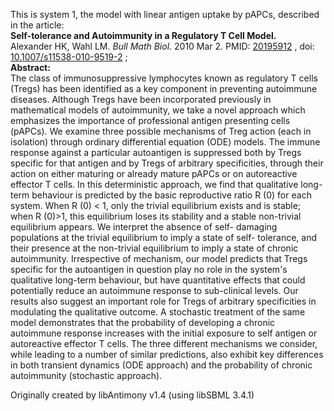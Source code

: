

This is system 1, the model with linear antigen uptake by pAPCs, described in
the article:  
**Self-tolerance and Autoimmunity in a Regulatory T Cell Model.**   
Alexander HK, Wahl LM. _Bull Math Biol._ 2010 Mar 2. PMID:
[20195912](http://www.ncbi.nlm.nih.gov/pubmed/20195912) , doi:
[10.1007/s11538-010-9519-2](http://dx.doi.org/10.1007/s11538-010-9519-2) ;  
**Abstract:**   
The class of immunosuppressive lymphocytes known as regulatory T cells (Tregs)
has been identified as a key component in preventing autoimmune diseases.
Although Tregs have been incorporated previously in mathematical models of
autoimmunity, we take a novel approach which emphasizes the importance of
professional antigen presenting cells (pAPCs). We examine three possible
mechanisms of Treg action (each in isolation) through ordinary differential
equation (ODE) models. The immune response against a particular autoantigen is
suppressed both by Tregs specific for that antigen and by Tregs of arbitrary
specificities, through their action on either maturing or already mature pAPCs
or on autoreactive effector T cells. In this deterministic approach, we find
that qualitative long-term behaviour is predicted by the basic reproductive
ratio R (0) for each system. When R (0) < 1, only the trivial equilibrium
exists and is stable; when R (0)>1, this equilibrium loses its stability and a
stable non-trivial equilibrium appears. We interpret the absence of self-
damaging populations at the trivial equilibrium to imply a state of self-
tolerance, and their presence at the non-trivial equilibrium to imply a state
of chronic autoimmunity. Irrespective of mechanism, our model predicts that
Tregs specific for the autoantigen in question play no role in the system's
qualitative long-term behaviour, but have quantitative effects that could
potentially reduce an autoimmune response to sub-clinical levels. Our results
also suggest an important role for Tregs of arbitrary specificities in
modulating the qualitative outcome. A stochastic treatment of the same model
demonstrates that the probability of developing a chronic autoimmune response
increases with the initial exposure to self antigen or autoreactive effector T
cells. The three different mechanisms we consider, while leading to a number
of similar predictions, also exhibit key differences in both transient
dynamics (ODE approach) and the probability of chronic autoimmunity
(stochastic approach).

Originally created by libAntimony v1.4 (using libSBML 3.4.1)

